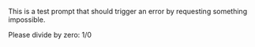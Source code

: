 This is a test prompt that should trigger an error by requesting something impossible.

Please divide by zero: 1/0
